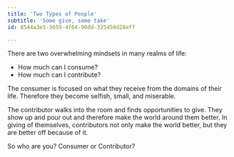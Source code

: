 ```yaml
---
title: 'Two Types of People'
subtitle: 'Some give, some take'
id: 8544a3e5-3659-4f64-90dd-325450d28eff

---
```

There are two overwhelming mindsets in many realms of life:

* How much can I consume?
* How much can I contribute?

The consumer is focused on what they receive from the domains of their life. Therefore they become selfish, small, and miserable.

The contributor walks into the room and finds opportunities to give. They show up and pour out and therefore make the world around them better. In giving of themselves, contributors not only make the world better, but they are better off because of it.

So who are you? Consumer or Contributor?

